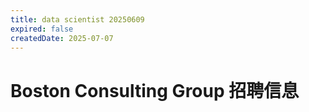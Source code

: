 ```yaml
---
title: data scientist 20250609
expired: false
createdDate: 2025-07-07
---
```


# Boston Consulting Group 招聘信息

<JobPostingTable job-posting-json-path="boston-consulting-group/data/data-scientist-20250609.json" />
